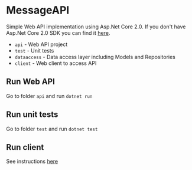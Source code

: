 # MessageAPI

Simple Web API implementation using Asp.Net Core 2.0. If you don't have Asp.Net Core 2.0 SDK you can find it 
[here](https://www.microsoft.com/net/download/dotnet-core/sdk-2.1.4).

* `api` - Web API project
* `test` - Unit tests
* `dataaccess` - Data access layer including Models and Repositories
* `client` - Web client to access API

## Run Web API
Go to folder `api` and run `dotnet run`

## Run unit tests
Go to folder `test` and run `dotnet test`

## Run client
See instructions [here](client/)
